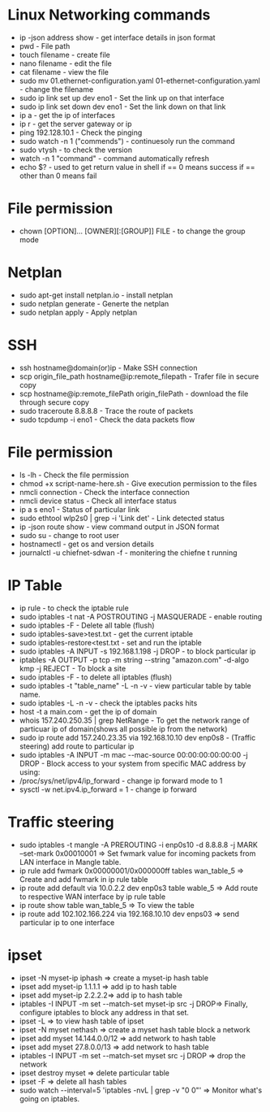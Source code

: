 # Linux Networking commands

* ip -json address show - get interface details in json format
* pwd - File path
* touch filename - create file
* nano filename - edit the file
* cat filename - view the file
* sudo mv 01.ethernet-configuration.yaml 01-ethernet-configuration.yaml - change the filename
* sudo ip link set up dev eno1 - Set the link up on that interface
* sudo ip link set down dev eno1 - Set the link down on that link
* ip a - get the ip of interfaces 
* ip r - get the server gateway or ip 
* ping 192.128.10.1 - Check the pinging
* sudo watch -n 1 ("commends") - continuesoly run the command 
* sudo vtysh - to check the version  
* watch -n 1 "command" - command automatically refresh  
* echo $? - used to get return value in shell if == 0 means success if == other than 0 means fail 

# **File permission**
* chown [OPTION]… [OWNER][:[GROUP]] FILE -  to change the group mode

# **Netplan**

* sudo apt-get install netplan.io - install netplan 
* sudo netplan generate - Generte the netplan 
* sudo netplan apply - Apply netplan 

# **SSH**
* ssh hostname@domain(or)ip - Make SSH connection
* scp origin_file_path hostname@ip:remote_filepath - Trafer file in secure copy 
* scp hostname@ip:remote_filePath origin_filePath - download the file through secure copy
* sudo traceroute 8.8.8.8 - Trace the route of packets 
* sudo tcpdump -i eno1 - Check the data packets flow

# **File permission**
* ls -lh - Check the file permission
* chmod +x script-name-here.sh - Give execution permission to the files
* nmcli connection - Check the interface connection
* nmcli device status - Check all interface status
* ip a s eno1 - Status of particular link
* sudo ethtool wlp2s0 | grep -i 'Link det' - Link detected status
* ip -json route show - view command output in JSON format
* sudo su - change to root user
* hostnamectl - get os and version details
* journalctl -u chiefnet-sdwan -f - monitering the chiefne t running 

# **IP Table**
* ip rule - to check the iptable rule
* sudo iptables -t nat -A POSTROUTING -j MASQUERADE - enable routing
* sudo iptables -F - Delete all table (flush)
* sudo iptables-save>test.txt - get the current iptable
* sudo iptables-restore<test.txt - set and run the iptable
* sudo iptables -A INPUT -s 192.168.1.198 -j DROP - to block particular ip
* iptables -A OUTPUT -p tcp -m string --string "amazon.com" -d-algo kmp -j REJECT - To block a site
* sudo iptables -F - to delete all iptables (flush)
* sudo iptables -t "table_name" -L -n -v - view particular table by table name.
* sudo iptables -L -n -v - check the iptables packs hits
* host -t a main.com - get the ip of domain
* whois 157.240.250.35 | grep NetRange - To get the network range of particuar ip of domain(shows all possible ip from the network)
* sudo ip route add 157.240.23.35 via 192.168.10.10 dev enp0s8 - (Traffic steering) add route to particular ip 
* sudo iptables -A INPUT -m mac --mac-source 00:00:00:00:00:00 -j DROP -  Block access to your system from specific MAC address by using:
* /proc/sys/net/ipv4/ip_forward - change ip forward mode to 1 
* sysctl -w net.ipv4.ip_forward = 1 - change ip forward


# Traffic steering
* sudo iptables -t mangle -A PREROUTING -i enp0s10 -d 8.8.8.8 -j MARK –set-mark 0x00010001 => Set fwmark value for incoming packets from LAN interface in Mangle table.
* ip rule add fwmark 0x00000001/0x000000ff tables wan_table_5 => Create and add fwmark in ip rule  table
* ip route add default via 10.0.2.2 dev enp0s3 table wable_5 => Add route to respective WAN interface by ip rule table
* ip route show table wan_table_5 => To view the table 
* ip route add 102.102.166.224 via 192.168.10.10 dev enps03 => send particular ip to one interface

# ipset 
 
* ipset -N myset-ip iphash => create a myset-ip hash table
* ipset add myset-ip 1.1.1.1 => add ip to hash table
* ipset add myset-ip 2.2.2.2=> add ip to hash table
* iptables -I INPUT -m set --match-set myset-ip src -j DROP=> Finally, configure iptables to block any address in that set.
* ipset -L => to view hash table of ipset
* ipset -N myset nethash =>  create a myset hash table block a network
* ipset add myset 14.144.0.0/12 => add network to hash table
* ipset add myset 27.8.0.0/13 => add network to hash table
* iptables -I INPUT -m set --match-set myset src -j DROP => drop the network
* ipset destroy myset => delete particular table
* ipset -F => delete all hash tables
* sudo watch --interval=5 'iptables -nvL | grep -v "0     0"' => Monitor what's going on iptables.